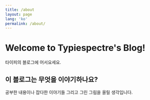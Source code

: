 ```yaml
---
title: /about
layout: page
lang: 'ko'
permalink: /about/
---
```


# Welcome to Typiespectre's Blog!
타이피의 블로그에 어서요세요.

## 이 블로그는 무엇을 이야기하나요?
공부한 내용이나 잡다한 이야기들 그리고 그린 그림을 올릴 생각입니다.    
